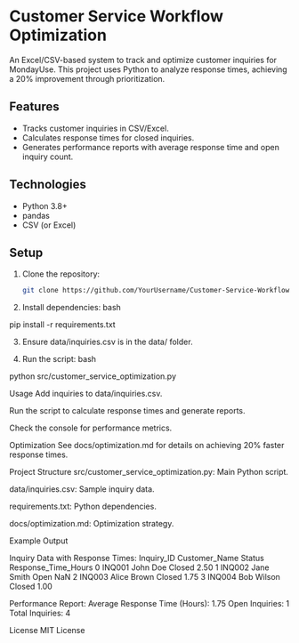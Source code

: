 # Customer Service Workflow Optimization

An Excel/CSV-based system to track and optimize customer inquiries for MondayUse. This project uses Python to analyze response times, achieving a 20% improvement through prioritization.

## Features
- Tracks customer inquiries in CSV/Excel.
- Calculates response times for closed inquiries.
- Generates performance reports with average response time and open inquiry count.

## Technologies
- Python 3.8+
- pandas
- CSV (or Excel)

## Setup
1. Clone the repository:
   ```bash
   git clone https://github.com/YourUsername/Customer-Service-Workflow-Optimization.git

2. Install dependencies:
bash

pip install -r requirements.txt

3. Ensure data/inquiries.csv is in the data/ folder.

4. Run the script:
bash

python src/customer_service_optimization.py

Usage
Add inquiries to data/inquiries.csv.

Run the script to calculate response times and generate reports.

Check the console for performance metrics.

Optimization
See docs/optimization.md for details on achieving 20% faster response times.

Project Structure
src/customer_service_optimization.py: Main Python script.

data/inquiries.csv: Sample inquiry data.

requirements.txt: Python dependencies.

docs/optimization.md: Optimization strategy.

Example Output

Inquiry Data with Response Times:
  Inquiry_ID Customer_Name Status  Response_Time_Hours
0    INQ001      John Doe Closed             2.50
1    INQ002    Jane Smith   Open              NaN
2    INQ003   Alice Brown Closed             1.75
3    INQ004    Bob Wilson Closed             1.00

Performance Report:
Average Response Time (Hours): 1.75
Open Inquiries: 1
Total Inquiries: 4

License
MIT License

